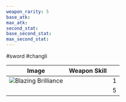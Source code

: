 ```yaml
---
weapon_rarity: 5
base_atk: 
max_atk: 
second_stat: 
base_second_stat: 
max_second_stat:
---
```

#sword #changli

|                                                                                   Image                                                                                    | Weapon Skill |     |
| :------------------------------------------------------------------------------------------------------------------------------------------------------------------------: | :----------: | --- |
| ![Blazing Brilliance](https://static.wikia.nocookie.net/wutheringwaves/images/1/17/Weapon_Blazing_Brilliance.png/revision/latest/scale-to-width-down/74?cb=20240619174529) |              | 1   |
|                                                                                                                                                                            |              | 5   |


